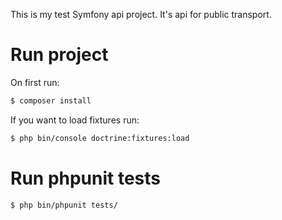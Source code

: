This is my test Symfony api project. It's api for public transport. 

# Run project
On first run:
```bash
$ composer install
```
If you want to load fixtures run:
```bash
$ php bin/console doctrine:fixtures:load
```
# Run phpunit tests
```bash
$ php bin/phpunit tests/
```